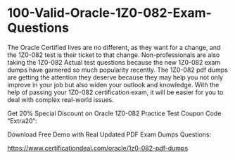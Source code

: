 # 100-Valid-Oracle-1Z0-082-Exam-Questions
The Oracle Certified lives are no different, as they want for a change, and the 1Z0-082 test is their ticket to that change. Non-professionals are also taking the 1Z0-082 Actual test questions because the new 1Z0-082 exam dumps have garnered so much popularity recently. The 1Z0-082 pdf dumps are getting the attention they deserve because they may help you not only improve in your job but also widen your outlook and knowledge. With the help of passing your 1Z0-082 certification exam, it will be easier for you to deal with complex real-world issues.

Get 20% Special Discount on Oracle 1Z0-082 Practice Test Coupon Code “Extra20“:

Download Free Demo with Real Updated PDF Exam Dumps Questions:

 https://www.certificationdeal.com/oracle/1z0-082-pdf-dumps
